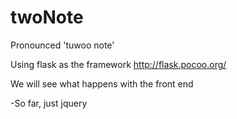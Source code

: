 twoNote
=======

Pronounced 'tuwoo note'

Using flask as the framework
http://flask.pocoo.org/

We will see what happens with the front end

-So far, just jquery
